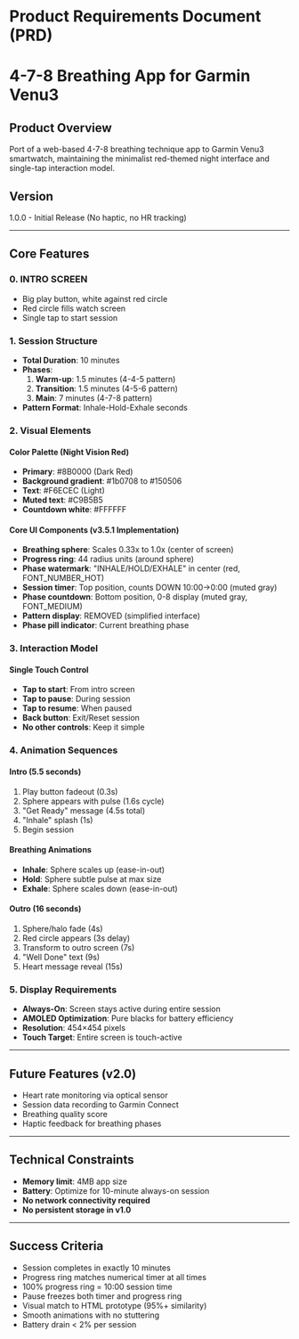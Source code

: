 # Product Requirements Document (PRD)
# 4-7-8 Breathing App for Garmin Venu3

## Product Overview
Port of a web-based 4-7-8 breathing technique app to Garmin Venu3 smartwatch, maintaining the minimalist red-themed night interface and single-tap interaction model.

## Version
1.0.0 - Initial Release (No haptic, no HR tracking)

---

## Core Features

### 0. INTRO SCREEN
- Big play button, white against red circle
- Red circle fills watch screen
- Single tap to start session

### 1. Session Structure
- **Total Duration**: 10 minutes
- **Phases**:
  1. **Warm-up**: 1.5 minutes (4-4-5 pattern)
  2. **Transition**: 1.5 minutes (4-5-6 pattern)
  3. **Main**: 7 minutes (4-7-8 pattern)
- **Pattern Format**: Inhale-Hold-Exhale seconds

### 2. Visual Elements

#### Color Palette (Night Vision Red)
- **Primary**: #8B0000 (Dark Red)
- **Background gradient**: #1b0708 to #150506
- **Text**: #F6ECEC (Light)
- **Muted text**: #C9B5B5
- **Countdown white**: #FFFFFF

#### Core UI Components (v3.5.1 Implementation)
- **Breathing sphere**: Scales 0.33x to 1.0x (center of screen)
- **Progress ring**: 44 radius units (around sphere)
- **Phase watermark**: "INHALE/HOLD/EXHALE" in center (red, FONT_NUMBER_HOT)
- **Session timer**: Top position, counts DOWN 10:00→0:00 (muted gray)
- **Phase countdown**: Bottom position, 0-8 display (muted gray, FONT_MEDIUM)
- **Pattern display**: REMOVED (simplified interface)
- **Phase pill indicator**: Current breathing phase

### 3. Interaction Model

#### Single Touch Control
- **Tap to start**: From intro screen
- **Tap to pause**: During session
- **Tap to resume**: When paused
- **Back button**: Exit/Reset session
- **No other controls**: Keep it simple

### 4. Animation Sequences

#### Intro (5.5 seconds)
1. Play button fadeout (0.3s)
2. Sphere appears with pulse (1.6s cycle)
3. "Get Ready" message (4.5s total)
4. "Inhale" splash (1s)
5. Begin session

#### Breathing Animations
- **Inhale**: Sphere scales up (ease-in-out)
- **Hold**: Sphere subtle pulse at max size
- **Exhale**: Sphere scales down (ease-in-out)

#### Outro (16 seconds)
1. Sphere/halo fade (4s)
2. Red circle appears (3s delay)
3. Transform to outro screen (7s)
4. "Well Done" text (9s)
5. Heart message reveal (15s)

### 5. Display Requirements
- **Always-On**: Screen stays active during entire session
- **AMOLED Optimization**: Pure blacks for battery efficiency
- **Resolution**: 454×454 pixels
- **Touch Target**: Entire screen is touch-active

---

## Future Features (v2.0)
- Heart rate monitoring via optical sensor
- Session data recording to Garmin Connect
- Breathing quality score
- Haptic feedback for breathing phases

---

## Technical Constraints
- **Memory limit**: 4MB app size
- **Battery**: Optimize for 10-minute always-on session
- **No network connectivity required**
- **No persistent storage in v1.0**

---

## Success Criteria
- Session completes in exactly 10 minutes
- Progress ring matches numerical timer at all times
- 100% progress ring = 10:00 session time
- Pause freezes both timer and progress ring
- Visual match to HTML prototype (95%+ similarity)
- Smooth animations with no stuttering
- Battery drain < 2% per session
